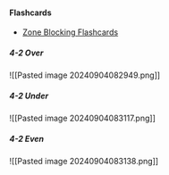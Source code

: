 #### Flashcards
- [Zone Blocking Flashcards](https://www.cram.com/flashcards/zone-blocking-4-2-14404701)

##### 4-2 Over
![[Pasted image 20240904082949.png]]
##### 4-2 Under
![[Pasted image 20240904083117.png]]
##### 4-2 Even
![[Pasted image 20240904083138.png]]